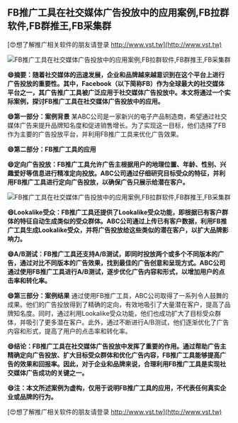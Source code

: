 ## **FB推广工具在社交媒体广告投放中的应用案例,FB拉群软件,FB群推王,FB采集群**

[😍想了解推广相关软件的朋友请登录 http://www.vst.tw](http://www.vst.tw)

 <center><img src="https://vst.tw/MP4/tuiguang/png/2.png" alt="FB推广工具在社交媒体广告投放中的应用案例,FB拉群软件,FB群推王,FB采集群"></center>

**😄摘要：随着社交媒体的迅速发展，企业和品牌越来越意识到在这个平台上进行广告投放的重要性。其中，Facebook（以下简称FB）作为全球最大的社交媒体平台之一，其广告推广工具被广泛应用于社交媒体广告投放中。本文将通过一个实际案例，探讨FB推广工具在社交媒体广告投放中的应用。**

**😄第一部分：案例背景**
某ABC公司是一家新兴的电子产品制造商，希望通过社交媒体广告来提升品牌知名度和促进销售增长。为了实现这一目标，他们选择了FB作为主要的广告投放平台，并利用FB推广工具来优化广告效果。

**😄第二部分：FB推广工具的应用**

**😄定向广告投放：FB推广工具允许广告主根据用户的地理位置、年龄、性别、兴趣爱好等信息进行精准定向投放。ABC公司通过仔细研究目标受众的特征，并利用FB推广工具进行定向广告投放，以确保广告只展示给潜在客户。**

 <center><img src="https://vst.tw/MP4/tuiguang/png/0.png" alt="FB推广工具在社交媒体广告投放中的应用案例,FB拉群软件,FB群推王,FB采集群"></center>

**😄Lookalike受众：FB推广工具还提供了Lookalike受众功能，即根据已有客户群体的特征自动生成类似的受众群体。ABC公司通过上传已有客户数据，利用FB推广工具生成Lookalike受众，并将广告投放给这些类似的潜在客户，以扩大品牌影响力。**

**😄A/B测试：FB推广工具还支持A/B测试，即同时投放两个或多个不同版本的广告，通过对比不同版本的广告效果，找到最佳的广告创意和呈现方式。ABC公司通过使用FB推广工具进行A/B测试，逐步优化广告内容和形式，以增加用户的点击率和转化率。**

**😄第三部分：案例结果**
通过使用FB推广工具，ABC公司取得了一系列令人鼓舞的成果。他们的广告投放得到了精确的定向，有效地吸引了大量潜在客户，提高了品牌知名度。同时，通过利用Lookalike受众功能，他们也成功扩大了目标受众群体，并吸引了更多潜在客户。此外，通过不断进行A/B测试，他们逐渐优化了广告内容和形式，提高了用户的点击率和转化率。

**😄结论：FB推广工具在社交媒体广告投放中发挥了重要的作用。通过帮助广告主精确定向广告投放、扩大目标受众群体和优化广告内容，FB推广工具能够提高广告的效果和回报率。因此，对于企业和品牌来说，合理利用FB推广工具是实现社交媒体广告成功的关键之一。**

**😄注：本文所述案例为虚构，仅用于说明FB推广工具的应用，不代表任何真实企业或品牌的行为。**

[😍想了解推广相关软件的朋友请登录 http://www.vst.tw](http://www.vst.tw)



